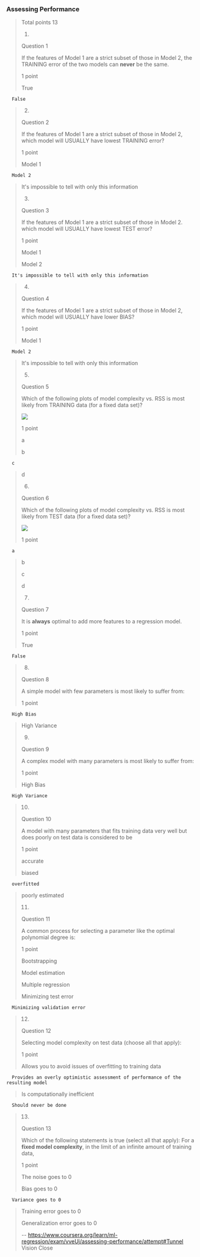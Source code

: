 ### Assessing Performance
> 
> Total points 13
> 
> 1.
> 
> Question 1
> 
> If the features of Model 1 are a strict subset of those in Model 2, the TRAINING error of the two models can **never** be the same.
> 
> 1 point
> 
>  True 
> 

      False 
> 
> 2.
> 
> Question 2
> 
> If the features of Model 1 are a strict subset of those in Model 2, which model will USUALLY have lowest TRAINING error?
> 
> 1 point
> 
>  Model 1 
> 

      Model 2 
> 
>  It's impossible to tell with only this information 
> 
> 3.
> 
> Question 3
> 
> If the features of Model 1 are a strict subset of those in Model 2\. which model will USUALLY have lowest TEST error?
> 
> 1 point
> 
>  Model 1 
> 
>  Model 2 
> 

      It's impossible to tell with only this information 
> 
> 4.
> 
> Question 4
> 
> If the features of Model 1 are a strict subset of those in Model 2, which model will USUALLY have lower BIAS?
> 
> 1 point
> 
>  Model 1 
> 

      Model 2 
> 
>  It's impossible to tell with only this information 
> 
> 5.
> 
> Question 5
> 
> Which of the following plots of model complexity vs. RSS is most likely from TRAINING data (for a fixed data set)?
> 
> ![](https://d3c33hcgiwev3.cloudfront.net/imageAssetProxy.v1/WqwSD5bIEeWQVQ6RhYhK_w_394a4716fdaeacf9e0cf98e9c7ade2a2_quiz3_plot.png?expiry=1600646400000&hmac=4tuqYg5aaIbmPLtWBKMgDQZK1G0j0r_BMwaGQ-lAkG4)
> 
> 1 point
> 
>  a 
> 
>  b 
> 

      c 
> 
>  d 
> 
> 6.
> 
> Question 6
> 
> Which of the following plots of model complexity vs. RSS is most likely from TEST data (for a fixed data set)?
> 
> ![](https://d3c33hcgiwev3.cloudfront.net/imageAssetProxy.v1/hTKbMJbIEeWQVQ6RhYhK_w_d1e0f2545574181295b43b1e83cc0929_quiz3_plot.png?expiry=1600646400000&hmac=tNf6wC6XRmRNnDR3E1VzvUmxtgYM1n4sRbCv-qcZ_94)
> 
> 1 point
> 

      a 
> 
>  b 
> 
>  c 
> 
>  d 
> 
> 7.
> 
> Question 7
> 
> It is **always** optimal to add more features to a regression model.
> 
> 1 point
> 
>  True 
> 

      False 
> 
> 8.
> 
> Question 8
> 
> A simple model with few parameters is most likely to suffer from:
> 
> 1 point
> 

      High Bias 
> 
>  High Variance 
> 
> 9.
> 
> Question 9
> 
> A complex model with many parameters is most likely to suffer from:
> 
> 1 point
> 
>  High Bias 
> 

      High Variance 
> 
> 10.
> 
> Question 10
> 
> A model with many parameters that fits training data very well but does poorly on test data is considered to be
> 
> 1 point
> 
>  accurate 
> 
>  biased 
> 

      overfitted 
> 
>  poorly estimated 
> 
> 11.
> 
> Question 11
> 
> A common process for selecting a parameter like the optimal polynomial degree is:
> 
> 1 point
> 
>  Bootstrapping 
> 
>  Model estimation 
> 
>  Multiple regression 
> 
>  Minimizing test error 
> 

      Minimizing validation error 
> 
> 12.
> 
> Question 12
> 
> Selecting model complexity on test data (choose all that apply):
> 
> 1 point
> 
>  Allows you to avoid issues of overfitting to training data 
> 

      Provides an overly optimistic assessment of performance of the resulting model 
> 
>  Is computationally inefficient 
> 

      Should never be done 
> 
> 13.
> 
> Question 13
> 
> Which of the following statements is true (select all that apply): For a **fixed model complexity**, in the limit of an infinite amount of training data,
> 
> 1 point
> 
>  The noise goes to 0 
> 
>  Bias goes to 0 
> 

      Variance goes to 0 
> 
>  Training error goes to 0 
> 
>  Generalization error goes to 0
>
> -- https://www.coursera.org/learn/ml-regression/exam/vveUj/assessing-performance/attempt#Tunnel Vision Close
